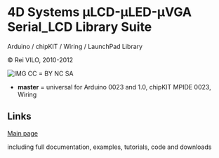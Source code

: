 
# 4D Systems μLCD-μLED-μVGA Serial_LCD Library Suite
Arduino / chipKIT / Wiring / LaunchPad Library

© Rei VILO, 2010-2012

![IMG](http://i.creativecommons.org/l/by-nc-sa/3.0/nl/88x31.png) CC = BY NC SA



* **master** = universal for Arduino 0023 and 1.0, chipKIT MPIDE 0023, Wiring



## Links

[Main page](http://embeddedcomputing.weebly.com/serial-lcd.html)

including full documentation, examples, tutorials, code and downloads

